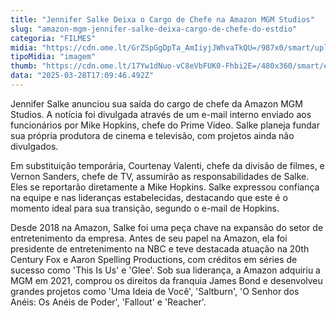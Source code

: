 ```yaml
---
title: "Jennifer Salke Deixa o Cargo de Chefe na Amazon MGM Studios"
slug: "amazon-mgm-jennifer-salke-deixa-cargo-de-chefe-do-estdio"
categoria: "FILMES"
midia: "https://cdn.ome.lt/GrZSpGgDpTa_AmIiyjJWhvaTkQU=/987x0/smart/uploads/conteudo/fotos/OMELETE_CAPA_-_2025-03-28T131451.349.png"
tipoMidia: "imagem"
thumb: "https://cdn.ome.lt/17Yw1dNuo-vC8eVbFUK0-Fhbi2E=/480x360/smart/extras/conteudos/omelete_THUMB_-_2025-03-28T131437.614.png"
data: "2025-03-28T17:09:46.492Z"
---
```


Jennifer Salke anunciou sua saída do cargo de chefe da Amazon MGM Studios. A notícia foi divulgada através de um e-mail interno enviado aos funcionários por Mike Hopkins, chefe do Prime Video. Salke planeja fundar sua própria produtora de cinema e televisão, com projetos ainda não divulgados.

Em substituição temporária, Courtenay Valenti, chefe da divisão de filmes, e Vernon Sanders, chefe de TV, assumirão as responsabilidades de Salke. Eles se reportarão diretamente a Mike Hopkins. Salke expressou confiança na equipe e nas lideranças estabelecidas, destacando que este é o momento ideal para sua transição, segundo o e-mail de Hopkins.

Desde 2018 na Amazon, Salke foi uma peça chave na expansão do setor de entretenimento da empresa. Antes de seu papel na Amazon, ela foi presidente de entretenimento na NBC e teve destacada atuação na 20th Century Fox e Aaron Spelling Productions, com créditos em séries de sucesso como 'This Is Us' e 'Glee'. Sob sua liderança, a Amazon adquiriu a MGM em 2021, comprou os direitos da franquia James Bond e desenvolveu grandes projetos como 'Uma Ideia de Você', 'Saltburn', 'O Senhor dos Anéis: Os Anéis de Poder', 'Fallout' e 'Reacher'.